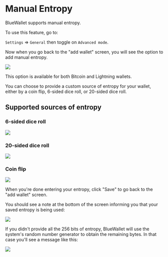 # Manual Entropy

BlueWallet supports manual entropy.

To use this feature, go to:

`Settings` => `General` then toggle on `Advanced mode`.

Now when you go back to the "add wallet" screen, you will see the option to add manual entropy.

![](./images/add-manual-entropy.png)

This option is available for both Bitcoin and Lightning wallets.

You can choose to provide a custom source of entropy for your wallet, either by a coin flip, 6-sided dice roll, or 20-sided dice roll.

## Supported sources of entropy

### 6-sided dice roll

![](./images/6-sided-dice-roll-manual-entropy.png)

### 20-sided dice roll

![](./images/20-sided-dice-roll-manual-entropy.png)

### Coin flip

![](./images/coin-flip-manual-entropy.png)

When you're done entering your entropy, click "Save" to go back to the "add wallet" screen.

You should see a note at the bottom of the screen informing you that your saved entropy is being used:

![](./images/manual-entropy-used.png)

If you didn't provide all the 256 bits of entropy, BlueWallet will use the system's random number generator to obtain the remaining bytes. In that case you'll see a message like this:

![](./images/incomplete-manual-entropy.png)
